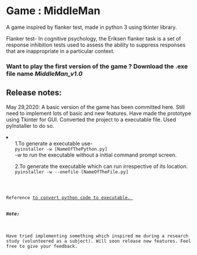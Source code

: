 # Game : MiddleMan
A game inspired by flanker test, made in python 3 using tkinter library.

Flanker test- In cognitive psychology, the Eriksen flanker task is a set of response inhibition tests used to assess the ability to suppress responses that are inappropriate in a particular context.

### Want to play the first version of the game ? Download the .exe file name <i>MiddleMan_v1.0</i>

## Release notes:

May 29,2020: A basic version of the game has been committed here. Still need to implement lots of basic and new features. Have made the prototype using Tkinter for GUI.
Converted the project to a executable file. Used pyInstaller to do so.
<li>
	<ul>
		1.To generate a executable use-<br><code>pyinstaller -w [NameOfThePython.py]</code> <br> <i>-w</i> to run the executable without a initial command prompt screen.
	</ul>
	<ul>
		2.To generate the executable which can run irrespective of its location.
		<br> <code>pyinstaller -w --onefile [NameOfTheFile.py]
	</ul>
</li>
Reference <a href="https://youtu.be/lOIJIk_maO4">to convert python code to executable. </a>

##### Note:
Have tried implementing something which inspired me during a research study (volunteered as a subject). Will soon release new features. Feel free to give your feedback.
